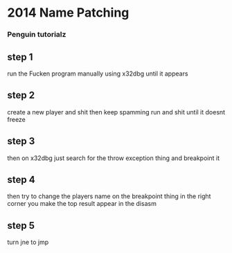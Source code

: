 # 2014 Name Patching
### Penguin tutorialz

## step 1
run the Fucken program manually using x32dbg until it appears

## step 2
create a new player and shit
then keep spamming run and shit until it doesnt freeze

## step 3
then on x32dbg just search for the throw exception thing and breakpoint it

## step 4
then try to change the players name
on the breakpoint thing in the right corner you make the top result appear in the disasm

## step 5
turn jne to jmp
